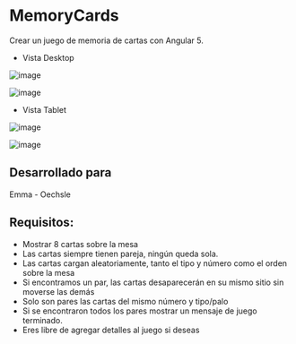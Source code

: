 # MemoryCards

Crear un juego de memoria de cartas con Angular 5.

- Vista Desktop

![image](https://user-images.githubusercontent.com/32282183/39089970-ee040d84-4597-11e8-91c9-2c1c91e3c986.png)

![image](https://user-images.githubusercontent.com/32282183/39090023-297cfc1c-4599-11e8-91ab-9a79020c4f81.png)

- Vista Tablet

![image](https://user-images.githubusercontent.com/32282183/39090031-4e542920-4599-11e8-88be-9e131f62efcb.png)

![image](https://user-images.githubusercontent.com/32282183/39090035-5ca91850-4599-11e8-8c02-7530905fce67.png)

## Desarrollado para 
Emma - Oechsle

## Requisitos:
- Mostrar 8 cartas sobre la mesa
- Las cartas siempre tienen pareja, ningún queda sola.
- Las cartas cargan aleatoriamente, tanto el tipo y número como el orden sobre la mesa
- Si encontramos un par, las cartas desaparecerán en su mismo sitio sin moverse las demás
- Solo son pares las cartas del mismo número y tipo/palo
- Si se encontraron todos los pares mostrar un mensaje de juego terminado.
- Eres libre de agregar detalles al juego si deseas
